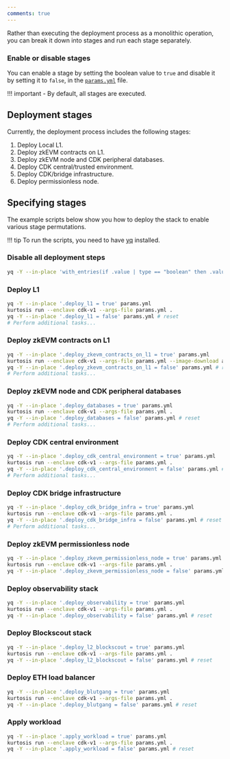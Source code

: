 ```yaml
---
comments: true
---
```


Rather than executing the deployment process as a monolithic operation, you can break it down into stages and run each stage separately.

### Enable or disable stages

You can enable a stage by setting the boolean value to `true` and disable it by setting it to `false`, in the [`params.yml`](https://github.com/0xPolygon/kurtosis-cdk/blob/main/params.yml) file.

!!! important
    - By default, all stages are executed.

## Deployment stages

Currently, the deployment process includes the following stages:

  1. Deploy Local L1.
  2. Deploy zkEVM contracts on L1.
  3. Deploy zkEVM node and CDK peripheral databases.
  4. Deploy CDK central/trusted environment.
  5. Deploy CDK/bridge infrastructure.
  6. Deploy permissionless node.

## Specifying stages

The example scripts below show you how to deploy the stack to enable various stage permutations.

!!! tip
    To run the scripts, you need to have [yq](https://pypi.org/project/yq/) installed.

### Disable all deployment steps

```sh
yq -Y --in-place 'with_entries(if .value | type == "boolean" then .value = false else . end)' params.yml
```

### Deploy L1

```sh
yq -Y --in-place '.deploy_l1 = true' params.yml
kurtosis run --enclave cdk-v1 --args-file params.yml .
yq -Y --in-place '.deploy_l1 = false' params.yml # reset
# Perform additional tasks...
```

### Deploy zkEVM contracts on L1

```sh
yq -Y --in-place '.deploy_zkevm_contracts_on_l1 = true' params.yml
kurtosis run --enclave cdk-v1 --args-file params.yml --image-download always .
yq -Y --in-place '.deploy_zkevm_contracts_on_l1 = false' params.yml # reset
# Perform additional tasks...
```

### Deploy zkEVM node and CDK peripheral databases

```sh
yq -Y --in-place '.deploy_databases = true' params.yml
kurtosis run --enclave cdk-v1 --args-file params.yml .
yq -Y --in-place '.deploy_databases = false' params.yml # reset
# Perform additional tasks...
```

### Deploy CDK central environment

```sh
yq -Y --in-place '.deploy_cdk_central_environment = true' params.yml
kurtosis run --enclave cdk-v1 --args-file params.yml .
yq -Y --in-place '.deploy_cdk_central_environment = false' params.yml # reset
# Perform additional tasks...
```

### Deploy CDK bridge infrastructure

```sh
yq -Y --in-place '.deploy_cdk_bridge_infra = true' params.yml
kurtosis run --enclave cdk-v1 --args-file params.yml .
yq -Y --in-place '.deploy_cdk_bridge_infra = false' params.yml # reset
# Perform additional tasks...
```

### Deploy zkEVM permissionless node

```sh
yq -Y --in-place '.deploy_zkevm_permissionless_node = true' params.yml
kurtosis run --enclave cdk-v1 --args-file params.yml .
yq -Y --in-place '.deploy_zkevm_permissionless_node = false' params.yml # reset
```

### Deploy observability stack

```sh
yq -Y --in-place '.deploy_observability = true' params.yml
kurtosis run --enclave cdk-v1 --args-file params.yml .
yq -Y --in-place '.deploy_observability = false' params.yml # reset
```

### Deploy Blockscout stack

```sh
yq -Y --in-place '.deploy_l2_blockscout = true' params.yml
kurtosis run --enclave cdk-v1 --args-file params.yml .
yq -Y --in-place '.deploy_l2_blockscout = false' params.yml # reset
```

### Deploy ETH load balancer

```sh
yq -Y --in-place '.deploy_blutgang = true' params.yml
kurtosis run --enclave cdk-v1 --args-file params.yml .
yq -Y --in-place '.deploy_blutgang = false' params.yml # reset
```

### Apply workload

```sh
yq -Y --in-place '.apply_workload = true' params.yml
kurtosis run --enclave cdk-v1 --args-file params.yml .
yq -Y --in-place '.apply_workload = false' params.yml # reset
```
